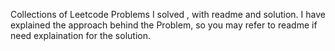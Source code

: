 Collections of Leetcode Problems I solved , with readme and solution. I have explained the approach behind the Problem, so you may refer to readme if need explaination for the solution.
